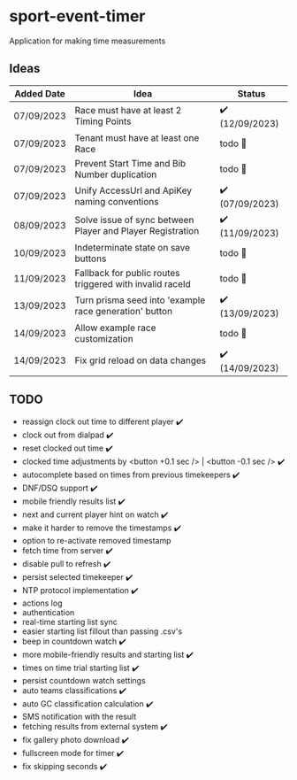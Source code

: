 # sport-event-timer

Application for making time measurements

## Ideas
Added Date | Idea | Status
--- | --- | ---
07/09/2023 | Race must have at least 2 Timing Points | :heavy_check_mark: (12/09/2023)
07/09/2023 | Tenant must have at least one Race | todo :date:
07/09/2023 | Prevent Start Time and Bib Number duplication | todo :date:
07/09/2023 | Unify AccessUrl and ApiKey naming conventions | :heavy_check_mark: (07/09/2023)
08/09/2023 | Solve issue of sync between Player and Player Registration | :heavy_check_mark: (11/09/2023)
10/09/2023 | Indeterminate state on save buttons | todo :date:
11/09/2023 | Fallback for public routes triggered with invalid raceId | todo :date:
13/09/2023 | Turn prisma seed into 'example race generation' button | :heavy_check_mark: (13/09/2023)
14/09/2023 | Allow example race customization | todo :date:
14/09/2023 | Fix grid reload on data changes | :heavy_check_mark: (14/09/2023)

## TODO

-   reassign clock out time to different player :heavy_check_mark:
-   clock out from dialpad :heavy_check_mark:
-   reset clocked out time :heavy_check_mark:
-   clocked time adjustments by <button +0.1 sec /> | <button -0.1 sec /> :heavy_check_mark:
-   autocomplete based on times from previous timekeepers :heavy_check_mark:
-   DNF/DSQ support :heavy_check_mark:
-   mobile friendly results list :heavy_check_mark:
-   next and current player hint on watch :heavy_check_mark:
-   make it harder to remove the timestamps :heavy_check_mark:
-   option to re-activate removed timestamp
-   fetch time from server :heavy_check_mark:
-   disable pull to refresh :heavy_check_mark:
-   persist selected timekeeper :heavy_check_mark:
-   NTP protocol implementation :heavy_check_mark:
-   actions log
-   authentication
-   real-time starting list sync
-   easier starting list fillout than passing .csv's
-   beep in countdown watch :heavy_check_mark:
-   more mobile-friendly results and starting list :heavy_check_mark:
-   times on time trial starting list :heavy_check_mark:
-   persist countdown watch settings
-   auto teams classifications :heavy_check_mark:
-   auto GC classification calculation :heavy_check_mark:
-   SMS notification with the result
-   fetching results from external system :heavy_check_mark:
-   fix gallery photo download :heavy_check_mark:
-   fullscreen mode for timer :heavy_check_mark:
-   fix skipping seconds :heavy_check_mark:

